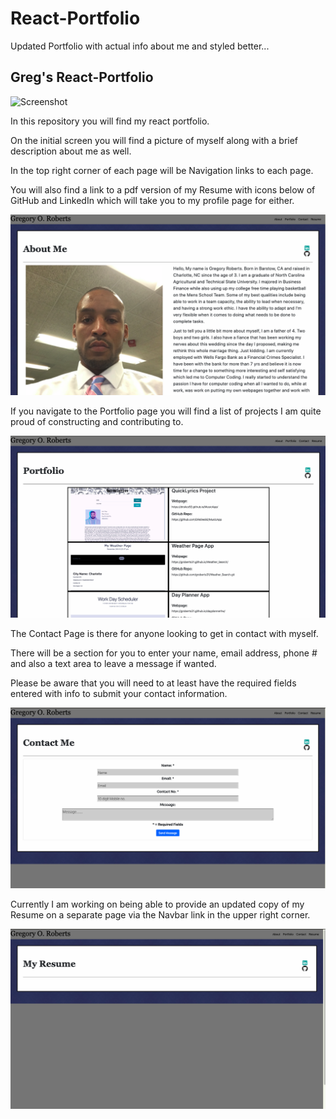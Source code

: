 # React-Portfolio
Updated Portfolio with actual info about me and styled better...

## Greg's React-Portfolio 

![Screenshot](./portfolio/public/images/demo.gif)

<p>In this repository you will find my react portfolio.</p>

<p>On the initial screen you will find a picture of myself along with a brief description about me as well.</p>

<p>In the top right corner of each page will be Navigation links to each page.</p>

<p>You will also find a link to a pdf version of my Resume with icons below of GitHub and LinkedIn which will take you to my profile page for either.</p>

![Screenshot](./portfolio/public/images/about.png)

<p>If you navigate to the Portfolio page you will find a list of projects I am quite proud of constructing and contributing to.</p>

![Screenshot](./portfolio/public/images/portfolio.png)

<p>The Contact Page is there for anyone looking to get in contact with myself.</p>

<p>There will be a section for you to enter your name, email address, phone # and also a text area to leave a message if wanted.</p>

<p>Please be aware that you will need to at least have the required fields entered with info to submit your contact information.</p>

![Screenshot](./portfolio/public/images/contact.png)

<p>Currently I am working on being able to provide an updated copy of my Resume on a separate page via the Navbar link in the upper right corner.</p>

![Screenshot](./portfolio/public/images/resume.png)


